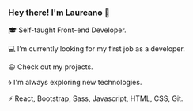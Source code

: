 ### Hey there! I'm Laureano 👋
  :mortar_board: Self-taught Front-end Developer.
  
  :computer: I’m currently looking for my first job as a developer.
  
   :smiley: Check out my projects. 
   
  :cyclone: I'm always exploring new technologies.

  :zap: React, Bootstrap, Sass, Javascript, HTML, CSS, Git. 
<!--
**LaureanoChort/LaureanoChort** is a ✨ _special_ ✨ repository because its `README.md` (this file) appears on your GitHub profile.

Here are some ideas to get you started:

- 🔭 I’m currently working on ...
- 🌱 I’m currently learning ...
- 👯 I’m looking to collaborate on ...
- 🤔 I’m looking for help with ...
- 💬 Ask me about ...
- 📫 How to reach me: ...
- 😄 Pronouns: ...
- ⚡ Fun fact: ...
-->
